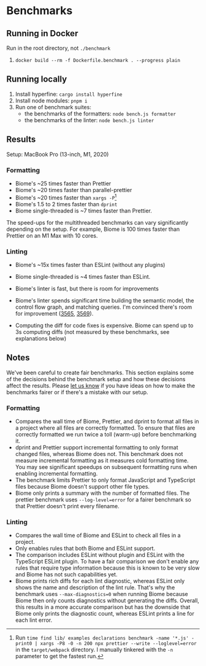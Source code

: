 # Benchmarks

## Running in Docker

Run in the root directory, not `./benchmark`

1. `docker build --rm -f Dockerfile.benchmark . --progress plain`

## Running locally

1. Install hyperfine: `cargo install hyperfine`
2. Install node modules: `pnpm i`
3. Run one of benchmark suites:
    - the benchmarks of the formatters: `node bench.js formatter`
    - the benchmarks of the linter: `node bench.js linter`


## Results

Setup: MacBook Pro (13-inch, M1, 2020)

### Formatting

* Biome's ~25 times faster than Prettier
* Biome's ~20 times faster than parallel-prettier
* Biome's ~20 times faster than `xargs -P`[^1]
* Biome's 1.5 to 2 times faster than `dprint`
* Biome single-threaded is ~7 times faster than Prettier.

The speed-ups for the multithreaded benchmarks can vary significantly depending on the setup.
For example, Biome is 100 times faster than Prettier on an M1 Max with 10 cores.

[^1]: Run `time find lib/ examples declarations benchmark -name '*.js' -print0 | xargs -P8 -0 -n 200 npx prettier --write --loglevel=error` in the `target/webpack` directory. I manually tinkered with the `-n` parameter to get the fastest run.

### Linting

* Biome's ~15x times faster than ESLint (without any plugins)
* Biome single-threaded is ~4 times faster than ESLint.

* Biome's linter is fast, but there is room for improvements
* Biome's linter spends significant time building the semantic model, the control flow graph, and matching queries. I'm convinced there's room for improvement ([3565](https://github.com/rome/tools/pull/3565), [3569](https://github.com/rome/tools/pull/3569)).
* Computing the diff for code fixes is expensive. Biome can spend up to 3s computing diffs (not measured by these benchmarks, see explanations below)


## Notes

We've been careful to create fair benchmarks. This section explains some of the decisions behind the benchmark setup and how these decisions affect the results. Please [let us know](https://github.com/rome/tools/issues) if you have ideas on how to make the benchmarks fairer or if there's a mistake with our setup.

### Formatting

* Compares the wall time of Biome, Prettier, and dprint to format all files in a project where all files are correctly formatted. To ensure that files are correctly formatted we run twice a toll (warm-up) before benchmarking it.
* dprint and Prettier support incremental formatting to only format changed files, whereas Biome does not. This benchmark does not measure incremental formatting as it measures cold formatting time. You may see significant speedups on subsequent formatting runs when enabling incremental formatting.
* The benchmark limits Prettier to only format JavaScript and TypeScript files because Biome doesn't support other file types.
* Biome only prints a summary with the number of formatted files. The prettier benchmark uses `--log-level=error` for a fairer benchmark so that Prettier doesn't print every filename.

### Linting

* Compares the wall time of Biome and ESLint to check all files in a project.
* Only enables rules that both Biome and ESLint support.
* The comparison includes ESLint without plugin and ESLint with the TypeScript ESLint plugin.
  To have a fair comparison we don't enable any rules that require type information because this is known to be very slow and Biome has not such capabilities yet.
* Biome prints rich diffs for each lint diagnostic, whereas ESLint only shows the name and description of the lint rule. That's why the benchmark uses `--max-diagnostics=0` when running Biome because Biome then only counts diagnostics without generating the diffs. Overall, this results in a more accurate comparison but has the downside that Biome only prints the diagnostic count, whereas ESLint prints a line for each lint error.
